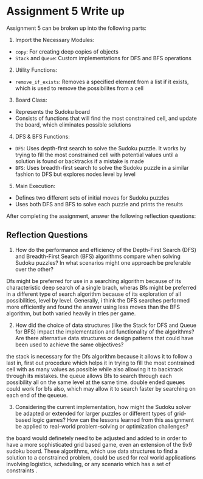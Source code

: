# Assignment 5 Write up

Assignment 5 can be broken up into the following parts:
1. Import the Necessary Modules:
- `copy`: For creating deep copies of objects
- `Stack` and `Queue`: Custom implementations for DFS and BFS operations
2. Utility Functions: 
- `remove_if_exists`: Removes a specified element from a list if it exists, which is used to remove the possibilites from a cell
3. Board Class:
- Represents the Sudoku board
- Consists of functions that will find the most constrained cell, and update the board, which eliminates possible solutions
4. DFS & BFS Functions:
- `DFS`: Uses depth-first search to solve the Sudoku puzzle. It works by trying to fill the most constrained cell with potential values until a solution is found or backtracks if a mistake is made
- `BFS`: Uses breadth-first search to solve the Sudoku puzzle in a similar fashion to DFS but explores nodes level by level
5. Main Execution:
- Defines two different sets of initial moves for Sudoku puzzles
- Uses both DFS and BFS to solve each puzzle and prints the results


After completing the assignment, answer the following reflection questions:

## Reflection Questions

1. How do the performance and efficiency of the Depth-First Search (DFS) and Breadth-First Search (BFS) algorithms compare when solving Sudoku puzzles? In what scenarios might one approach be preferable over the other?

Dfs might be preferred for use in a searching algorithm because of its characteristic deep search of a single brach, wheras Bfs might be preferred in a different type of search algorithm because of its exploration of all possibilities, level by level. Generally, i think the DFS searches performed more efficiently and found the answer using less moves than the BFS algorithm, but both varied heavily in tries per game. 


2. How did the choice of data structures (like the Stack for DFS and Queue for BFS) impact the implementation and functionality of the algorithms? Are there alternative data structures or design patterns that could have been used to achieve the same objectives?

the stack is necessary for the Dfs algorithm because it allows it to follow a last in, first out procedure which helps it in trying to fill the most contrained cell with as many values as possible while also allowing it to backtrack through its mistakes. the queue allows Bfs to search through each possibility all on the same level at the same time. double ended queues could work for bfs also, which may allow it to search faster by searching on each end of the qeueue. 


3. Considering the current implementation, how might the Sudoku solver be adapted or extended for larger puzzles or different types of grid-based logic games? How can the lessons learned from this assignment be applied to real-world problem-solving or optimization challenges?

the board would definetely need to be adjusted and added to in order to have a more sophisticated grid based game, even an extension of the 9x9 sudoku board. These algorithms, which use data structures to find a solution to a constrained problem, could be used for real world applications involving logistics, scheduling, or any scenario which has a set of constraints .
